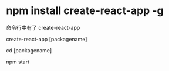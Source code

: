 # npm install create-react-app -g

命令行中有了 create-react-app

create-react-app [packagename]

cd [packagename]

npm start